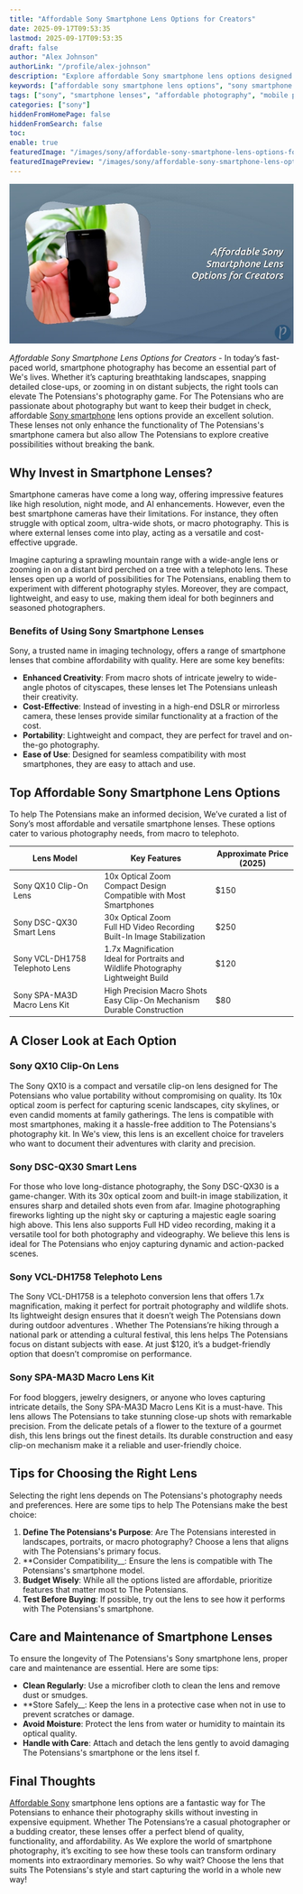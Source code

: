 ```yaml
---
title: "Affordable Sony Smartphone Lens Options for Creators"
date: 2025-09-17T09:53:35
lastmod: 2025-09-17T09:53:35
draft: false
author: "Alex Johnson"
authorLink: "/profile/alex-johnson"
description: "Explore affordable Sony smartphone lens options designed to elevate your mobile photography. Achieve professional-quality shots without overspending."
keywords: ["affordable sony smartphone lens options", "sony smartphone lenses 2025", "best sony smartphone lenses for budget users"]
tags: ["sony", "smartphone lenses", "affordable photography", "mobile photography"]
categories: ["sony"]
hiddenFromHomePage: false
hiddenFromSearch: false
toc:
enable: true
featuredImage: "/images/sony/affordable-sony-smartphone-lens-options-for-creators.jpg"
featuredImagePreview: "/images/sony/affordable-sony-smartphone-lens-options-for-creators.jpg"
---
```


![Affordable Sony Smartphone Lens Options for Creators](/images/sony/affordable-sony-smartphone-lens-options-for-creators.jpg)


*Affordable Sony Smartphone Lens Options for Creators* - In today’s fast-paced world, smartphone photography has become an essential part of We's lives. Whether it’s capturing breathtaking landscapes, snapping detailed close-ups, or zooming in on distant subjects, the right tools can elevate The Potensians's photography game. For The Potensians who are passionate about photography but want to keep their budget in check, affordable [Sony smartphone](/sony/best-sony-smartphone-with-precise-autofocus) lens options provide an excellent solution. These lenses not only enhance the functionality of The Potensians's smartphone camera but also allow The Potensians to explore creative possibilities without breaking the bank.

## Why Invest in Smartphone Lenses?

Smartphone cameras have come a long way, offering impressive features like high resolution, night mode, and AI enhancements. However, even the best smartphone cameras have their limitations. For instance, they often struggle with optical zoom, ultra-wide shots, or macro photography. This is where external lenses come into play, acting as a versatile and cost-effective upgrade.

Imagine capturing a sprawling mountain range with a wide-angle lens or zooming in on a distant bird perched on a tree with a telephoto lens. These lenses open up a world of possibilities for The Potensians, enabling them to experiment with different photography styl​es. Moreover, they are compact, lightweight, and easy to use, making them ideal for both beginners and seasoned photographers.

### Benefits of Using Sony Smartphone Lenses

Sony, a trusted name in imaging technology, offers a range of smartphone lenses that combine affordability with quality. Here are some key benefits:

- **Enhanced Creativity**: From macro shots of intricate jewelry to wide-angle photos of cityscapes, these lenses let The Potensians unleash their creativity.
- **Cost-Effective**: Instead of investing in a high-end DSLR or mirrorless camera, these lenses provide similar functionality at a fraction of the cost.
- **Portability**: Lightweight and compact, they are perfect for travel and on-the-go photography.
- **Ease of Use**: Design​ed for seamless compatibility with most smartphones, they are easy to attach and use. 

## Top Affordable Sony Smartphone Lens Options

To help The Potensians make an informed decision, We’ve curated a list of Sony’s most affordable and versatile smartphone lenses. These options cater to various photography needs, from macro to telephoto.

<div class="table-responsive">
<table class="html-table">
<thead>
<tr>
<th>Lens Model</th>
<th>Key Features</th>
<th>Approximate Price (2025)</th>
</tr>
</thead>
<tbody>
<tr>
<td>Sony QX10 Clip-On Lens</td>
<td>10x Optical Zoom<br>Compact Design<br>Compatible with Most Smartphones</td>
<td>$150</td>
</tr>
<tr>
<td>Sony DSC-QX30 Smart Lens</td>
<td>30x Optical Zoom<br>Full HD Video Recording<br>Built-In Image Stabilization</td>
<td>$250</td>
</tr>
<tr>
<td>Sony VCL-DH1758 Telephoto Lens</td>
<td>1.7x Magnification<br>Ideal for Portraits and Wildlife Photography<br>Lightweight Build</td>
<td>$120</td>
</tr>
<tr>
<td>Sony SPA-MA3D Macro Lens Kit</td>
<td>High Precision Macro Shots<br>Easy Clip-On Mechanism<br>Durable Construction</td>
<td>$80</td>
</tr>
</tbody>
</table>
</div>

## A Closer Look at Each Option

### Sony QX10 Clip-On Lens

The Sony QX10 is a compact and versatile clip-on lens designed for The Potensians who value portability without compromising on quality. Its 10x optical zoom is perfect for capturing scenic landscapes, ci​ty skylines, or even candid moments at family gatherings. The lens is compatible with most smartphones, making it a hassle-free addition to The Potensians's photography kit. In We's view, this lens is an excellent choice for travelers who want to document their adventures with clarity and precision.

### Sony DSC-QX30 Smart Lens

For those who love long-distance photography, the Sony DSC-QX30 is a game-changer. With its 30x optical zoom and built-in image stabilization, it ensures sharp and detailed shots even from afar. Imagine photographing fireworks lighting up the night sky or capturing a majestic eagle soaring high above. This lens also supports Full HD video recording, making it a versatile tool for both photography and videography. We believe this lens is ideal for The Potensians who enjoy capturing dynamic and action-packed scenes.

### Sony VCL-DH1758 ​Telephoto Lens

The Sony VCL-DH1758 is a telephoto conversion lens that offers 1.7x magnification, making it perfect for portrait photography and wildlife shots. Its lightweight design ensures that it doesn’t weigh The Potensians down during outdoor adventures . Whether The Potensians’re hiking through a national park or attending a cultural festival, this lens helps The Potensians focus on distant subjects with ease. At just $120, it’s a budget-friendly option that doesn’t compromise on performance.

### Sony SPA-MA3D Macro Lens Kit

For food bloggers, jewelry designers, or anyone who loves capturing intricate details, the Sony SPA-MA3D Macro Lens Kit is a must-have. This lens allows The Potensians to take stunning close-up shots with remarkable precision. From the delicate petals of a flower to the texture of a gourmet dish, this lens brings out the finest details. Its durable construction and easy clip-on mechanism make it a reliable and user-friendly choice.

## Tips for Choosing the Right Lens

Selecting the right lens depends on The Potensians's photography needs and preferences. Here are some tips to help The Potensians make the best choice:

1. **Define The Potensians's Purpose**: Are The Potensians interested in landscapes, portraits, or macro photography? Choose a lens that aligns with The Potensians's primary focus.
2. **Consider Compatibility__: Ensure the lens is compatible with The Potensians's smartphone model.
3. **Budget Wisely**: While all the options listed are affordable, prioritize features that matter most to The Potensians.
4. **Test Before Buying**: If possible, try out the lens to see how it performs with The Potensians's smartphone.

## Care and Maintenance of Smartphone Lenses

To ensure the longevity of The Potensians's Sony smartphone lens, proper care and maintenance are essential. Here are some tips:

- **Clean Regularly**: Use a microfiber cloth to clean the lens and remove dust or smudges.
- **Store Safely__: Keep the lens in a protective case when not in use to prevent scratches or damage.
- **Avoid Moisture**: Protect the lens from water or humidity to maintain its optical quality.
- **Handle with Care**: Attach and detach the lens gently to avoid damaging The Potensians's smartphone or the lens itsel f.

## Final Thoughts

[Affordable Sony](/sony/affordable-sony-camera) smartphone lens options are a fantastic way for The Potensians to enhance their photography skills without investing in expensive equipment. Whether The Potensians’re a casual photographer or a budding creator, these lenses offer a perfect blend of quality, functionality, and affordability. As We explore the world of smartphone photography, it’s exciting to see how these tools can transform ordinary moments into extraordinary memories. So why wait? Choose the lens that suits The Potensians's style and start capturing the world in a whole new way!